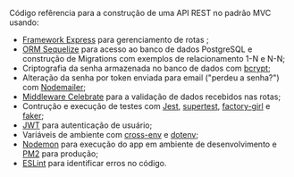 Código refêrencia para a construção de uma API REST no padrão MVC usando:
 - [Framework Express](https://www.npmjs.com/package/express) para gerenciamento de rotas ;
 - [ORM Sequelize](https://www.npmjs.com/package/sequelize) para acesso ao banco de dados PostgreSQL e construção de Migrations com exemplos de relacionamento 1-N e N-N;
 - Criptografia da senha armazenada no banco de dados com [bcrypt](https://www.npmjs.com/package/bcryptjs);
 - Alteração da senha por token enviada para email ("perdeu a senha?") com [Nodemailer](https://www.npmjs.com/package/nodemailer);
 - [Middleware Celebrate](https://www.npmjs.com/package/celebrate) para a validação de dados recebidos nas rotas;
 - Contrução e execução de testes com [Jest](https://www.npmjs.com/package/jest), [supertest](https://www.npmjs.com/package/supertest), [factory-girl](https://www.npmjs.com/package/factory-girl) e [faker](https://www.npmjs.com/package/faker);
 - [JWT](https://www.npmjs.com/package/jsonwebtoken) para autenticação de usuário;
 - Variáveis de ambiente com [cross-env](https://www.npmjs.com/package/cross-env) e [dotenv](https://www.npmjs.com/package/dotenv);
 - [Nodemon](https://www.npmjs.com/package/nodemon) para execução do app em ambiente de desenvolvimento e [PM2](https://www.npmjs.com/package/pm2) para produção;
 - [ESLint](https://www.npmjs.com/package/eslint) para identificar erros no código.
